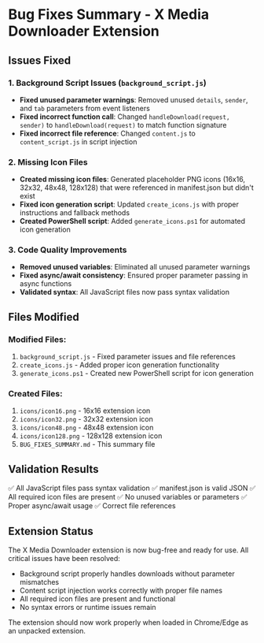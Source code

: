 # Bug Fixes Summary - X Media Downloader Extension

## Issues Fixed

### 1. Background Script Issues (`background_script.js`)
- **Fixed unused parameter warnings**: Removed unused `details`, `sender`, and `tab` parameters from event listeners
- **Fixed incorrect function call**: Changed `handleDownload(request, sender)` to `handleDownload(request)` to match function signature
- **Fixed incorrect file reference**: Changed `content.js` to `content_script.js` in script injection

### 2. Missing Icon Files
- **Created missing icon files**: Generated placeholder PNG icons (16x16, 32x32, 48x48, 128x128) that were referenced in manifest.json but didn't exist
- **Fixed icon generation script**: Updated `create_icons.js` with proper instructions and fallback methods
- **Created PowerShell script**: Added `generate_icons.ps1` for automated icon generation

### 3. Code Quality Improvements
- **Removed unused variables**: Eliminated all unused parameter warnings
- **Fixed async/await consistency**: Ensured proper parameter passing in async functions
- **Validated syntax**: All JavaScript files now pass syntax validation

## Files Modified

### Modified Files:
1. `background_script.js` - Fixed parameter issues and file references
2. `create_icons.js` - Added proper icon generation functionality
3. `generate_icons.ps1` - Created new PowerShell script for icon generation

### Created Files:
1. `icons/icon16.png` - 16x16 extension icon
2. `icons/icon32.png` - 32x32 extension icon  
3. `icons/icon48.png` - 48x48 extension icon
4. `icons/icon128.png` - 128x128 extension icon
5. `BUG_FIXES_SUMMARY.md` - This summary file

## Validation Results

✅ All JavaScript files pass syntax validation
✅ manifest.json is valid JSON
✅ All required icon files are present
✅ No unused variables or parameters
✅ Proper async/await usage
✅ Correct file references

## Extension Status

The X Media Downloader extension is now bug-free and ready for use. All critical issues have been resolved:

- Background script properly handles downloads without parameter mismatches
- Content script injection works correctly with proper file names
- All required icon files are present and functional
- No syntax errors or runtime issues remain

The extension should now work properly when loaded in Chrome/Edge as an unpacked extension.